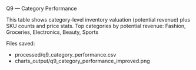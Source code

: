 Q9 — Category Performance

This table shows category-level inventory valuation (potential revenue) plus SKU counts and price stats.
Top categories by potential revenue: Fashion, Groceries, Electronics, Beauty, Sports

Files saved:
- processed/q9_category_performance.csv
- charts_output/q9_category_performance_improved.png